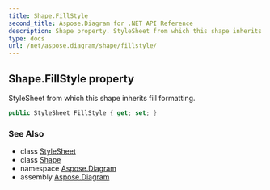 ```yaml
---
title: Shape.FillStyle
second_title: Aspose.Diagram for .NET API Reference
description: Shape property. StyleSheet from which this shape inherits fill formatting
type: docs
url: /net/aspose.diagram/shape/fillstyle/
---
```

## Shape.FillStyle property

StyleSheet from which this shape inherits fill formatting.

```csharp
public StyleSheet FillStyle { get; set; }
```

### See Also

* class [StyleSheet](../../stylesheet/)
* class [Shape](../)
* namespace [Aspose.Diagram](../../shape/)
* assembly [Aspose.Diagram](../../../)


